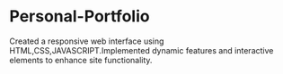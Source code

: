 # Personal-Portfolio
Created a responsive web interface using HTML,CSS,JAVASCRIPT.Implemented dynamic features and interactive elements to enhance site functionality. 
